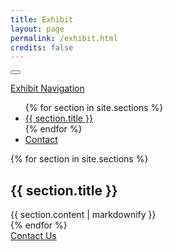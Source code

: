 ```yaml
---
title: Exhibit
layout: page
permalink: /exhibit.html
credits: false
---
```


<body data-bs-spy="scroll" data-bs-target="#sidebar" data-bs-offset="0">

<!-- Sidebar Collapse Button -->
<button 
        type="button" id="sidebarToggle"  class="sidebarToggle"  onclick="toggleNav()" aria-label="Exhibit Navigation">
        <i class="fa-solid fa-list"></i>
</button>

<!-- Sidebar -->

  <nav id="sidebar" class="sidebar">
        <a class="navbar-brand" href="#">Exhibit Navigation</a>
          <ul class="nav nav-pills flex-column">
            {% for section in site.sections %}
              <li class="nav-item">
                <a class="nav-link" href="#{{ section.title | slugify }}">{{ section.title }}</a>
              </li>
            {% endfor %}
            <li class="nav-item">
              <a class="nav-link" href="#contact-button-bottom">Contact</a>
            </li>
          </ul>
  </nav>

<!-- Main Text Content -->

  <div id="content">
  {% for section in site.sections %}
    <div id="{{ section.title | slugify }}">
      <h2>{{ section.title }}</h2>
      {{ section.content | markdownify }}
    </div>
  {% endfor %}
    <div id="contact-button-bottom" class="text-center mt-4">
      <div class="container">
        <a href="https://forms.gle/RE9TZP1bGGCAoFfe9" class="btn btn-primary btn-lg" role="button" target="_blank" style="width: 100%;">Contact Us</a>
      </div>
    </div>
  </div>

<!-- Sidebar Collapse Scripts -->

<script src="https://cdn.jsdelivr.net/npm/bootstrap@5.3.0-alpha1/dist/js/bootstrap.bundle.min.js"></script>

<script>
function toggleNav() {
  const sidebar = document.getElementById('sidebar');
  sidebar.classList.toggle('active');
}
</script>

</body>
